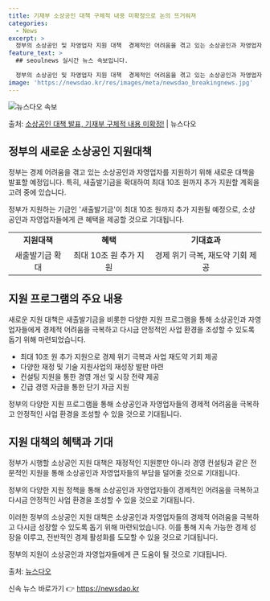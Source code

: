 ```yaml
---
title: 기재부 소상공인 대책 구체적 내용 미확정으로 논의 뜨거워져
categories:
  - News
excerpt: >
  정부의 소상공인 및 자영업자 지원 대책  경제적인 어려움을 겪고 있는 소상공인과 자영업자들을 위해 정부가 새…
feature_text: >
  ## seoulnews 실시간 뉴스 속보입니다.

  정부의 소상공인 및 자영업자 지원 대책  경제적인 어려움을 겪고 있는 소상공인과 자영업자들을 위해 정부가 새…
image: 'https://newsdao.kr/res/images/meta/newsdao_breakingnews.jpg'
---
```


![뉴스다오 속보](https://newsdao.kr/res/images/meta/newsdao_breakingnews.jpg)

<p>출처: <a href="https://newsdao.kr/4513" rel="dofollow">소상공인 대책 발표, 기재부 구체적 내용 미확정!</a> | 뉴스다오</p>

<h2 data-ke-size="size26">정부의 새로운 소상공인 지원대책</h2>
정부는 경제 어려움을 겪고 있는 소상공인과 자영업자를 지원하기 위해 새로운 대책을 발표할 예정입니다. 특히, 새출발기금을 확대하여 최대 10조 원까지 추가 지원할 계획을 고려 중에 있습니다.

<p data-ke-size="size16">정부가 지원하는 기금인 '새출발기금'이 최대 10조 원까지 추가 지원될 예정으로, 소상공인과 자영업자들에게 큰 혜택을 제공할 것으로 기대됩니다.</p>

<table>
  <tr>
    <td style="text-align: center; height: 17px;"><b>지원대책</b></td>
    <td style="text-align: center; height: 17px;"><b>혜택</b></td>
    <td style="text-align: center; height: 17px;"><b>기대효과</b></td>
  </tr>
  <tr>
    <td style="text-align: center;">새출발기금 확대</td>
    <td style="text-align: center;">최대 10조 원 추가 지원</td>
    <td style="text-align: center;">경제 위기 극복, 재도약 기회 제공</td>
  </tr>
</table>

<h2 data-ke-size="size26">지원 프로그램의 주요 내용</h2>
새로운 지원 대책은 새출발기금을 비롯한 다양한 지원 프로그램을 통해 소상공인과 자영업자들에게 경제적 어려움을 극복하고 다시금 안정적인 사업 환경을 조성할 수 있도록 돕기 위해 마련되었습니다.

<ul>
  <li>최대 10조 원 추가 지원으로 경제 위기 극복과 사업 재도약 기회 제공</li>
  <li>다양한 재정 및 기술 지원사업의 재성장 발판 마련</li>
  <li>컨설팅 지원을 통한 경영 개선 및 시장 전략 제공</li>
  <li>긴급 경영 자금을 통한 단기 자금 지원</li>
</ul>

<p data-ke-size="size16">정부의 다양한 지원 프로그램을 통해 소상공인과 자영업자들의 경제적 어려움을 극복하고 안정적인 사업 환경을 조성할 수 있을 것으로 기대됩니다.</p>

<h2 data-ke-size="size26">지원 대책의 혜택과 기대</h2>
정부가 시행할 소상공인 지원 대책은 재정적인 지원뿐만 아니라 경영 컨설팅과 같은 전문적인 지원을 통해 소상공인과 자영업자들의 부담을 덜어줄 것으로 기대됩니다.

<p data-ke-size="size16">정부의 다양한 지원 정책을 통해 소상공인과 자영업자들이 경제적인 어려움을 극복하고 다시금 안정적인 사업 환경을 조성할 수 있을 것으로 기대됩니다.</p>

이러한 정부의 소상공인 지원 대책은 소상공인과 자영업자들의 경제적 어려움을 극복하고 다시금 성장할 수 있도록 돕기 위해 마련되었습니다. 이를 통해 지속 가능한 경제 성장을 이루고, 전반적인 경제 활성화를 도모할 수 있을 것으로 기대됩니다.

<p data-ke-size="size16">정부의 지원이 소상공인과 자영업자들에게 큰 도움이 될 것으로 기대됩니다.</p>

출처: <a href="https://newsdao.kr/4513">뉴스다오</a> 

신속 뉴스 바로가기 👉 <a href="https://newsdao.kr" rel="dofollow">https://newsdao.kr</a>



